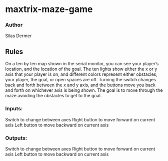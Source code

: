 # maxtrix-maze-game

### Author
Silas Dermer

## Rules

On a ten by ten map shown in the serial monitor, you can see your player’s location, and the location of the goal. The ten lights show either the x or y axis that your player is on, and different colors represent either obstacles, your player, the goal, or open spaces are off. Turning the switch changes back and forth between the x and y axis, and the buttons move you back and forth on whichever axis is being shown. The goal is to move through the maze avoiding the obstacles to get to the goal.

### Inputs:
Switch to change between axes
Right button to move forward on current axis
Left button to move backward on current axis

### Outputs:
Switch to change between axes
Right button to move forward on current axis
Left button to move backward on current axis
